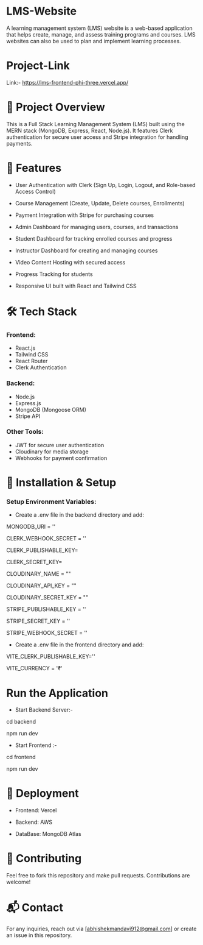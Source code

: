 # LMS-Website
 A learning management system (LMS) website is a web-based application that helps create, manage, and assess training programs and courses. LMS websites can also be used to plan and implement learning processes. 

# Project-Link
Link:- https://lms-frontend-phi-three.vercel.app/ 

# 🚀 Project Overview

This is a Full Stack Learning Management System (LMS) built using the MERN stack (MongoDB, Express, React, Node.js). It features Clerk authentication for secure user access and Stripe integration for handling payments.

# 🌟 Features
- User Authentication with Clerk (Sign Up, Login, Logout, and Role-based Access Control)

- Course Management (Create, Update, Delete courses, Enrollments)

- Payment Integration with Stripe for purchasing courses

- Admin Dashboard for managing users, courses, and transactions

- Student Dashboard for tracking enrolled courses and progress

- Instructor Dashboard for creating and managing courses

- Video Content Hosting with secured access

- Progress Tracking for students

- Responsive UI built with React and Tailwind CSS
# 🛠️ Tech Stack
### Frontend:
- React.js
- Tailwind CSS
- React Router
- Clerk Authentication
### Backend:
- Node.js
- Express.js
- MongoDB (Mongoose ORM)
- Stripe API
### Other Tools:
- JWT for secure user authentication
- Cloudinary for media storage
- Webhooks for payment confirmation
# 🔧 Installation & Setup
### Setup Environment Variables:
- Create a .env file in the backend directory and add:


MONGODB_URI = ''

CLERK_WEBHOOK_SECRET = ''

CLERK_PUBLISHABLE_KEY=

CLERK_SECRET_KEY=

CLOUDINARY_NAME = ""

CLOUDINARY_API_KEY = ""

CLOUDINARY_SECRET_KEY = ""

STRIPE_PUBLISHABLE_KEY = ''


STRIPE_SECRET_KEY = ''


STRIPE_WEBHOOK_SECRET = ''

- Create a .env file in the frontend directory and add:



VITE_CLERK_PUBLISHABLE_KEY=''


VITE_CURRENCY = '₹'

#  Run the Application
- Start Backend Server:-

cd backend

npm run dev

- Start Frontend :-

cd frontend

npm run dev
# 🚀 Deployment

- Frontend: Vercel

- Backend: AWS

- DataBase:  MongoDB Atlas

# 🤝 Contributing
Feel free to fork this repository and make pull requests. Contributions are welcome!
# 📬 Contact
For any inquiries, reach out via [abhishekmandavi912@gmail.com] or create an issue in this repository.

